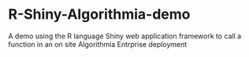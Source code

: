 # R-Shiny-Algorithmia-demo
A demo using the R language Shiny web application framework to call a function in an on site Algorithmia Entrprise deployment
